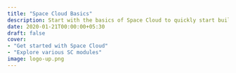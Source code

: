 ```yaml
---
title: "Space Cloud Basics"
description: Start with the basics of Space Cloud to quickly start building cloud native apps
date: 2020-01-21T00:00:00+05:30
draft: false
cover:
- "Get started with Space Cloud"
- "Explore various SC modules"
image: logo-up.png
---
```

